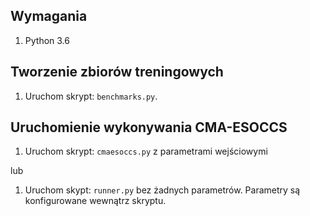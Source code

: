 ## Wymagania
1. Python 3.6

## Tworzenie zbiorów treningowych
1. Uruchom skrypt: ```benchmarks.py```.

## Uruchomienie wykonywania CMA-ESOCCS
1. Uruchom skrypt: ```cmaesoccs.py``` z parametrami wejściowymi

lub

1. Uruchom skypt: ```runner.py``` bez żadnych parametrów. Parametry są konfigurowane wewnątrz skryptu.